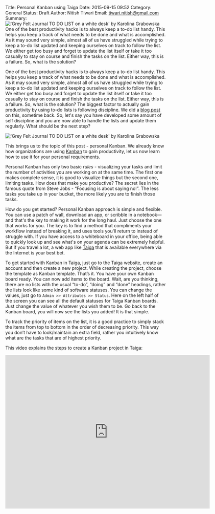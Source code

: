 Title: Personal Kanban using Taiga
Date: 2015-09-15 09:52
Category: General
Status: Draft
Author: Nitish Tiwari
Email: tiwari.nitish@gmail.com
Summary: !['Grey Felt Journal TO DO LIST on a white desk' by Karolina Grabowska]({filename}/images/2015-09-15_personal_kanban_using_taiga/desk-notebook-office-grey.jpg) One of the best productivity hacks is to always keep a to-do list handy. This helps you keep a track of what needs to be done and what is accomplished. As it may sound very simple, almost all of us have struggled while trying to keep a to-do list updated and keeping ourselves on track to follow the list. We either get too busy and forget to update the list itself or take it too casually to stay on course and finish the tasks on the list. Either way, this is a failure. So, what is the solution?

One of the best productivity hacks is to always keep a to-do list handy. This helps you keep a track of what needs to be done and what is accomplished. As it may sound very simple, almost all of us have struggled while trying to keep a to-do list updated and keeping ourselves on track to follow the list. We either get too busy and forget to update the list itself or take it too casually to stay on course and finish the tasks on the list. Either way, this is a failure. So, what is the solution? The biggest factor to actually gain productivity by using to-do lists is following discipline. We did a [blog post](/create-to-do-lists-that-actually-get-done.html "See the post 'Create to-do lists that actually get done'") on this, sometime back. So, let's say you have developed some amount of self discipline and you are now able to handle the lists and update them regularly. What should be the next step?

!['Grey Felt Journal TO DO LIST on a white desk' by Karolina Grabowska]({filename}/images/2015-09-15_personal_kanban_using_taiga/desk-notebook-office-grey.jpg)

This brings us to the topic of this post - personal Kanban. We already know how organizations are using [Kanban](/what-is-kanban.html "See the post 'What is Kanban?'") to gain productivity, let us now learn how to use it for your personal requirements.

Personal Kanban has only two basic *rules* - visualizing your tasks and limit the number of activities you are working on at the same time. The first one makes complete sense, it is good to visualize things but the second one, limiting tasks. How does that make you productive? The secret lies in the famous quote from Steve Jobs - “Focusing is about saying no!”. The less tasks you take up in your bucket, the more likely you are to finish those tasks.

How do you get started? Personal Kanban approach is simple and flexible. You can use a patch of wall, download an app, or scribble in a notebook—and that's the key to making it work for the long haul. Just choose the one that works for you. The key is to find a method that compliments your workflow instead of breaking it, and uses tools you'll return to instead of struggle with. If you have access to a whiteboard in your office, being able to quickly look up and see what's on your agenda can be extremely helpful. But if you travel a lot, a web app like [Taiga](https://taiga.io "Go to Taiga.io") that is available everywhere via the Internet is your best bet.

To get started with Kanban in Taiga, just go to the Taiga website, create an account and then create a new project. While creating the project, choose the template as Kanban template. That’s it. You have your own Kanban board ready. You can now add items to the board. Wait, are you thinking, there are no lists with the usual “to-do”, “doing” and “done” headings, rather the lists look like some kind of software statuses. You can change the values, just go to ```Admin >> Attributes >> Status```. Here on the left half of the screen you can see all the default statuses for Taiga Kanban boards. Just change the value of whatever you wish them to be. Go back to the Kanban board, you will now see the lists you added! It is that simple.

To track the priority of items on the list, it is a good practice to simply stack the items from top to bottom in the order of decreasing priority. This way you don’t have to look/maintain an extra field, rather you intuitively know what are the tasks that are of highest priority.

This video explains the steps to create a Kanban project in Taiga:

<iframe width="640" height="480" src="https://www.youtube.com/embed/6VsSvoJHiAk" frameborder="0" allowfullscreen></iframe>
